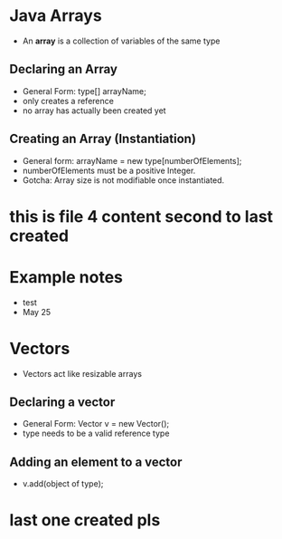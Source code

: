 
# Java Arrays
- An **array** is a collection of variables of the same type

## Declaring an Array
- General Form: type[] arrayName;
- only creates a reference
- no array has actually been created yet

## Creating an Array (Instantiation)
- General form:  arrayName = new type[numberOfElements];
- numberOfElements must be a positive Integer.
- Gotcha: Array size is not modifiable once instantiated.

# this is file 4 content second to last created 

# Example notes 
- test
- May 25

# Vectors
- Vectors act like resizable arrays

## Declaring a vector
- General Form: Vector<type> v = new Vector();
- type needs to be a valid reference type

## Adding an element to a vector
- v.add(object of type);

# last one created pls 
